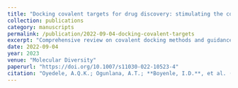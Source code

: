 ```yaml
---
title: "Docking covalent targets for drug discovery: stimulating the computer-aided drug design community of possible pitfalls and erroneous practices"
collection: publications
category: manuscripts
permalink: /publication/2022-09-04-docking-covalent-targets
excerpt: "Comprehensive review on covalent docking methods and guidance to avoid erroneous practices in virtual screening."
date: 2022-09-04
year: 2023
venue: "Molecular Diversity"
paperurl: "https://doi.org/10.1007/s11030-022-10523-4"
citation: "Oyedele, A.Q.K.; Ogunlana, A.T.; **Boyenle, I.D.**, et al. (2023). Docking covalent targets for drug discovery: stimulating the computer-aided drug design community of possible pitfalls and erroneous practices. *Molecular Diversity*, 27(4), 1879–1903. https://doi.org/10.1007/s11030-022-10523-4"
---
```

